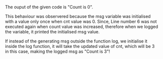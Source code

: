 The ouput of the given code is "Count is 0".

This behaviour was observered because the msg variable was initialised with a value only once when cnt value was 0. Since, Line number 6 was not executed again when count value was increased, therefore when we logged the variable, it printed the initialised msg value. 

If instead of the generating msg outside the function log, we initialise it inside the log function, it will take the updated value of cnt, which will be 3 in this case, making the logged msg as "Count is 3"!